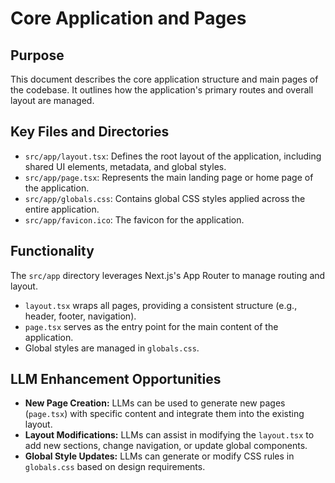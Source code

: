 # Core Application and Pages

## Purpose
This document describes the core application structure and main pages of the codebase. It outlines how the application's primary routes and overall layout are managed.

## Key Files and Directories
- `src/app/layout.tsx`: Defines the root layout of the application, including shared UI elements, metadata, and global styles.
- `src/app/page.tsx`: Represents the main landing page or home page of the application.
- `src/app/globals.css`: Contains global CSS styles applied across the entire application.
- `src/app/favicon.ico`: The favicon for the application.

## Functionality
The `src/app` directory leverages Next.js's App Router to manage routing and layout.
- `layout.tsx` wraps all pages, providing a consistent structure (e.g., header, footer, navigation).
- `page.tsx` serves as the entry point for the main content of the application.
- Global styles are managed in `globals.css`.

## LLM Enhancement Opportunities
- **New Page Creation:** LLMs can be used to generate new pages (`page.tsx`) with specific content and integrate them into the existing layout.
- **Layout Modifications:** LLMs can assist in modifying the `layout.tsx` to add new sections, change navigation, or update global components.
- **Global Style Updates:** LLMs can generate or modify CSS rules in `globals.css` based on design requirements.